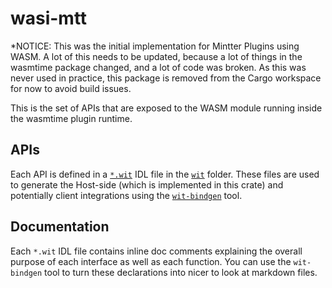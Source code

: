# wasi-mtt

\*NOTICE: This was the initial implementation for Mintter Plugins using WASM. A
lot of this needs to be updated, because a lot of things in the wasmtime package
changed, and a lot of code was broken. As this was never used in practice, this
package is removed from the Cargo workspace for now to avoid build issues.

This is the set of APIs that are exposed to the WASM module running inside the
wasmtime plugin runtime.

## APIs

Each API is defined in a
[`*.wit`](https://github.com/WebAssembly/component-model/blob/main/design/mvp/WIT.md)
IDL file in the [`wit`](./wit) folder. These files are used to generate the
Host-side (which is implemented in this crate) and potentially client
integrations using the
[`wit-bindgen`](https://github.com/bytecodealliance/wit-bindgen) tool.

## Documentation

Each `*.wit` IDL file contains inline doc comments explaining the overall
purpose of each interface as well as each function. You can use the
`wit-bindgen` tool to turn these declarations into nicer to look at markdown
files.
